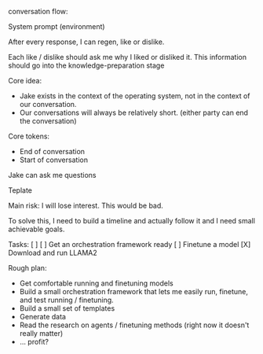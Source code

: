 conversation flow:

System prompt (environment)

After every response, I can regen, like or dislike.

Each like / dislike should ask me why I liked or disliked it.
This information should go into the knowledge-preparation stage

Core idea:
- Jake exists in the context of the operating system, not in the context of our conversation.
- Our conversations will always be relatively short. (either party can end the conversation)

Core tokens:
- End of conversation
- Start of conversation

Jake can ask me questions



Teplate

Main risk: 
I will lose interest. This would be bad.

To solve this, I need to build a timeline and actually follow it and I need small achievable goals.

Tasks:
[ ] 
[ ] Get an orchestration framework ready
[ ] Finetune a model
[X] Download and run LLAMA2

Rough plan:
- Get comfortable running and finetuning models
- Build a small orchestration framework that lets me easily run, finetune, and test running / finetuning.
- Build a small set of templates
- Generate data
- Read the research on agents / finetuning methods (right now it doesn't really matter)
- ... profit?

